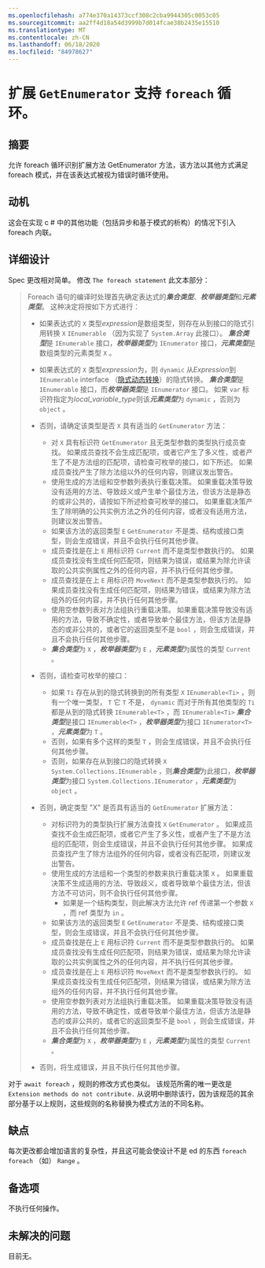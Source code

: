 ```yaml
---
ms.openlocfilehash: a774e370a14373ccf308c2cba9944305c0053c05
ms.sourcegitcommit: aa2ff4d18a54d3999b7d014fcae38b2435e15510
ms.translationtype: MT
ms.contentlocale: zh-CN
ms.lasthandoff: 06/18/2020
ms.locfileid: "84978627"
---
```

# <a name="extension-getenumerator-support-for-foreach-loops"></a>扩展 `GetEnumerator` 支持 `foreach` 循环。

## <a name="summary"></a>摘要
[summary]: #summary

允许 foreach 循环识别扩展方法 GetEnumerator 方法，该方法以其他方式满足 foreach 模式，并在该表达式被视为错误时循环使用。

## <a name="motivation"></a>动机
[motivation]: #motivation

这会在实现 c # 中的其他功能（包括异步和基于模式的析构）的情况下引入 foreach 内联。

## <a name="detailed-design"></a>详细设计
[design]: #detailed-design

Spec 更改相对简单。 修改 `The foreach statement` 此文本部分：

>Foreach 语句的编译时处理首先确定表达式的***集合类型***、***枚举器类型***和***元素类型***。 这种决定将按如下方式进行：
>
>*  如果表达式的 `X` 类型*expression*是数组类型，则存在从到接口的隐式引用转换 `X` `IEnumerable` （因为实现了 `System.Array` 此接口）。 ***集合类型***是 `IEnumerable` 接口，***枚举器类型***为 `IEnumerator` 接口，***元素类型***是数组类型的元素类型 `X` 。
>*  如果表达式的 `X` 类型*expression*为，则 `dynamic` 从*Expression*到 `IEnumerable` interface （[隐式动态转换](conversions.md#implicit-dynamic-conversions)）的隐式转换。 ***集合类型***是 `IEnumerable` 接口，而***枚举器类型***是 `IEnumerator` 接口。 如果 `var` 标识符指定为*local_variable_type*则该***元素类型***为 `dynamic` ，否则为 `object` 。
>*  否则，请确定该类型是否 `X` 具有适当的 `GetEnumerator` 方法：
>    * 对 `X` 具有标识符 `GetEnumerator` 且无类型参数的类型执行成员查找。 如果成员查找不会生成匹配项，或者它产生了多义性，或者产生了不是方法组的匹配项，请检查可枚举的接口，如下所述。 如果成员查找产生了除方法组以外的任何内容，则建议发出警告。
>    * 使用生成的方法组和空参数列表执行重载决策。 如果重载决策导致没有适用的方法、导致歧义或产生单个最佳方法，但该方法是静态的或非公共的，请按如下所述检查可枚举的接口。 如果重载决策产生了除明确的公共实例方法之外的任何内容，或者没有适用方法，则建议发出警告。
>    * 如果该方法的返回类型 `E` `GetEnumerator` 不是类、结构或接口类型，则会生成错误，并且不会执行任何其他步骤。
>    * 成员查找是在上 `E` 用标识符 `Current` 而不是类型参数执行的。 如果成员查找没有生成任何匹配项，则结果为错误，或结果为除允许读取的公共实例属性之外的任何内容，并不执行任何其他步骤。
>    * 成员查找是在上 `E` 用标识符 `MoveNext` 而不是类型参数执行的。 如果成员查找没有生成任何匹配项，则结果为错误，或结果为除方法组外的任何内容，并不执行任何其他步骤。
>    * 使用空参数列表对方法组执行重载决策。 如果重载决策导致没有适用的方法，导致不确定性，或者导致单个最佳方法，但该方法是静态的或非公共的，或者它的返回类型不是 `bool` ，则会生成错误，并且不会执行任何其他步骤。
>    * ***集合类型***为 `X` ，***枚举器类型***为 `E` ，***元素类型***为属性的类型 `Current` 。
>
>*  否则，请检查可枚举的接口：
>    * 如果 `Ti` 存在从到的隐式转换到的所有类型 `X` `IEnumerable<Ti>` ，则有一个唯一类型， `T` 它 `T` 不是， `dynamic` 而对于所有其他类型的 `Ti` 都是从到的隐式转换 `IEnumerable<T>` ，而 `IEnumerable<Ti>` ***集合类型***是接口 `IEnumerable<T>` ，***枚举器类型***为接口 `IEnumerator<T>` ，***元素类型***为 `T` 。
>    * 否则，如果有多个这样的类型 `T` ，则会生成错误，并且不会执行任何其他步骤。
>    * 否则，如果存在从到接口的隐式转换 `X` `System.Collections.IEnumerable` ，则***集合类型***为此接口，***枚举器类型***为接口 `System.Collections.IEnumerator` ，***元素类型***为 `object` 。
>*  否则，确定类型 "X" 是否具有适当的 `GetEnumerator` 扩展方法：
>    * 对标识符为的类型执行扩展方法查找 `X` `GetEnumerator` 。 如果成员查找不会生成匹配项，或者它产生了多义性，或者产生了不是方法组的匹配项，则会生成错误，并且不会执行任何其他步骤。 如果成员查找产生了除方法组外的任何内容，或者没有匹配项，则建议发出警告。
>    * 使用生成的方法组和一个类型的参数来执行重载决策 `X` 。 如果重载决策不生成适用的方法、导致歧义，或者导致单个最佳方法，但该方法不可访问，则不会执行任何其他步骤。
>        * 如果是一个结构类型，则此解决方法允许 ref 传递第一个参数 `X` ，而 ref 类型为 `in` 。
>    * 如果该方法的返回类型 `E` `GetEnumerator` 不是类、结构或接口类型，则会生成错误，并且不会执行任何其他步骤。
>    * 成员查找是在上 `E` 用标识符 `Current` 而不是类型参数执行的。 如果成员查找没有生成任何匹配项，则结果为错误，或结果为除允许读取的公共实例属性之外的任何内容，并不执行任何其他步骤。
>    * 成员查找是在上 `E` 用标识符 `MoveNext` 而不是类型参数执行的。 如果成员查找没有生成任何匹配项，则结果为错误，或结果为除方法组外的任何内容，并不执行任何其他步骤。
>    * 使用空参数列表对方法组执行重载决策。 如果重载决策导致没有适用的方法，导致不确定性，或者导致单个最佳方法，但该方法是静态的或非公共的，或者它的返回类型不是 `bool` ，则会生成错误，并且不会执行任何其他步骤。
>    * ***集合类型***为 `X` ，***枚举器类型***为 `E` ，***元素类型***为属性的类型 `Current` 。
>*  否则，将生成错误，并且不执行任何其他步骤。

对于 `await foreach` ，规则的修改方式也类似。 该规范所需的唯一更改是 `Extension methods do not contribute.` 从说明中删除该行，因为该规范的其余部分基于以上规则，这些规则的名称替换为模式方法的不同名称。

## <a name="drawbacks"></a>缺点
[drawbacks]: #drawbacks

每次更改都会增加语言的复杂性，并且这可能会使设计不是 ed 的东西 `foreach` `foreach` （如） `Range` 。

## <a name="alternatives"></a>备选项
[alternatives]: #alternatives

不执行任何操作。

## <a name="unresolved-questions"></a>未解决的问题
[unresolved]: #unresolved-questions

目前无。

